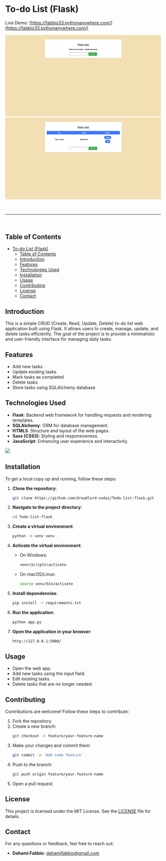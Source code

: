 # To-do List (Flask)

Live Demo: [https://fabbio33.pythonanywhere.com/](https://fabbio33.pythonanywhere.com/)

![image](Screenshot1.png)
![image](Screenshot2.png)

&nbsp;

---
&nbsp;

## Table of Contents
- [To-do List (Flask)](#to-do-list-flask)
  - [Table of Contents](#table-of-contents)
  - [Introduction](#introduction)
  - [Features](#features)
  - [Technologies Used](#technologies-used)
  - [Installation](#installation)
  - [Usage](#usage)
  - [Contributing](#contributing)
  - [License](#license)
  - [Contact](#contact)

## Introduction
This is a simple CRUD (Create, Read, Update, Delete) to-do list web application built using Flask. It allows users to create, manage, update, and delete tasks efficiently. The goal of the project is to provide a minimalistic and user-friendly interface for managing daily tasks.

## Features
- Add new tasks
- Update existing tasks
- Mark tasks as completed
- Delete tasks
- Store tasks using SQLAlchemy database

## Technologies Used
- **Flask**: Backend web framework for handling requests and rendering templates.
- **SQLAlchemy**: ORM for database management.
- **HTML5**: Structure and layout of the web pages.
- **Sass (CSS3)**: Styling and responsiveness.
- **JavaScript**: Enhancing user experience and interactivity.

<p align="left">
  <img src="https://skillicons.dev/icons?i=python,flask,sass,sqlite,css,html"/>

          

</p>

## Installation
To get a local copy up and running, follow these steps:

1. **Clone the repository**:
    ```sh
    git clone https://github.com/dreadlord-sedai/Todo-list-flask.git
    ```

2. **Navigate to the project directory**:
    ```sh
    cd Todo-list-flask
    ```

3. **Create a virtual environment**:
    ```sh
    python -m venv venv
    ```

4. **Activate the virtual environment**:
    - On Windows:
      ```sh
      venv\Scripts\activate
      ```
    - On macOS/Linux:
      ```sh
      source venv/bin/activate
      ```

5. **Install dependencies**:
    ```sh
    pip install -r requirements.txt
    ```

6. **Run the application**:
    ```sh
    python app.py
    ```

7. **Open the application in your browser**:
    ```sh
    http://127.0.0.1:5000/
    ```

## Usage
- Open the web app.
- Add new tasks using the input field.
- Edit existing tasks.
- Delete tasks that are no longer needed.

## Contributing
Contributions are welcome! Follow these steps to contribute:

1. Fork the repository.
2. Create a new branch:
    ```sh
    git checkout -b feature/your-feature-name
    ```
3. Make your changes and commit them:
    ```sh
    git commit -m 'Add some feature'
    ```
4. Push to the branch:
    ```sh
    git push origin feature/your-feature-name
    ```
5. Open a pull request.

## License
This project is licensed under the MIT License. See the [LICENSE](LICENSE) file for details.

## Contact
For any questions or feedback, feel free to reach out:

- **Dahami Fabbio**: [dahamifabbio@gmail.com](mailto:dahamifabbio@gmail.com)

